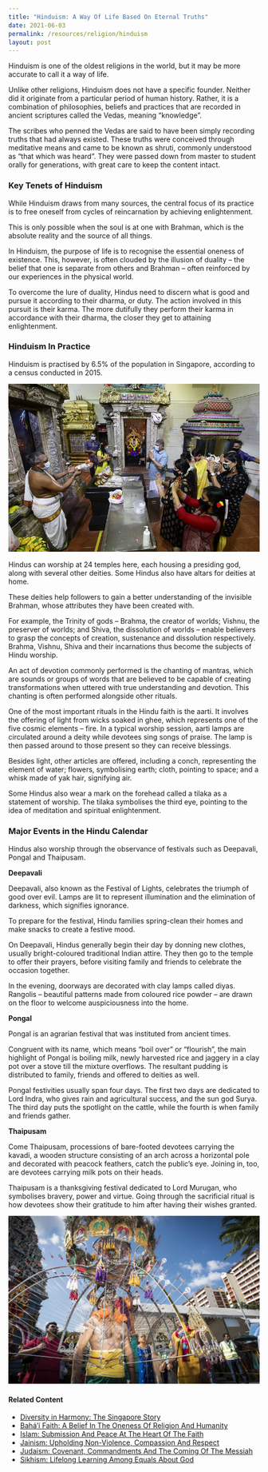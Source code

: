 ```yaml
---
title: "Hinduism: A Way Of Life Based On Eternal Truths"
date: 2021-06-03
permalink: /resources/religion/hinduism
layout: post
---
```

Hinduism is one of the oldest religions in the world, but it may be more accurate to call it a way of life. 
 
Unlike other religions, Hinduism does not have a specific founder. Neither did it originate from a particular period of human history. Rather, it is a combination of philosophies, beliefs and practices that are recorded in ancient scriptures called the Vedas, meaning “knowledge”. 
 
The scribes who penned the Vedas are said to have been simply recording truths that had always existed. These truths were conceived through meditative means and came to be known as shruti, commonly understood as “that which was heard”. They were passed down from master to student orally for generations, with great care to keep the content intact.
 
### Key Tenets of Hinduism
 
While Hinduism draws from many sources, the central focus of its practice is to free oneself from cycles of reincarnation by achieving enlightenment.
 
This is only possible when the soul is at one with Brahman, which is the absolute reality and the source of all things. 
 
In Hinduism, the purpose of life is to recognise the essential oneness of existence. This, however, is often clouded by the illusion of duality – the belief that one is separate from others and Brahman – often reinforced by our experiences in the physical world. 
 
To overcome the lure of duality, Hindus need to discern what is good and pursue it according to their dharma, or duty. The action involved in this pursuit is their karma. The more dutifully they perform their karma in accordance with their dharma, the closer they get to attaining enlightenment.
 
### Hinduism In Practice
 
Hinduism is practised by 6.5% of the population in Singapore, according to a census conducted in 2015.

![Hindus praying at a temple in Singapore](/images/religion/hindus-praying-at-temple.jpg)

Hindus can worship at 24 temples here, each housing a presiding god, along with several other deities. Some Hindus also have altars for deities at home.
 
These deities help followers to gain a better understanding of the invisible Brahman, whose attributes they have been created with. 
 
For example, the Trinity of gods – Brahma, the creator of worlds; Vishnu, the preserver of worlds; and Shiva, the dissolution of worlds – enable believers to grasp the concepts of creation, sustenance and dissolution respectively. Brahma, Vishnu, Shiva and their incarnations thus become the subjects of Hindu worship. 
 
An act of devotion commonly performed is the chanting of mantras, which are sounds or groups of words that are believed to be capable of creating transformations when uttered with true understanding and devotion. This chanting is often performed alongside other rituals.
 
One of the most important rituals in the Hindu faith is the aarti. It involves the offering of light from wicks soaked in ghee, which represents one of the five cosmic elements – fire. In a typical worship session, aarti lamps are circulated around a deity while devotees sing songs of praise. The lamp is then passed around to those present so they can receive blessings. 
 
Besides light, other articles are offered, including a conch, representing the element of water; flowers, symbolising earth; cloth, pointing to space; and a whisk made of yak hair, signifying air.
 
Some Hindus also wear a mark on the forehead called a tilaka as a statement of worship. The tilaka symbolises the third eye, pointing to the idea of meditation and spiritual enlightenment.
 
### Major Events in the Hindu Calendar
 
Hindus also worship through the observance of festivals such as Deepavali, Pongal and Thaipusam.
 
**Deepavali**
 
Deepavali, also known as the Festival of Lights, celebrates the triumph of good over evil. 
Lamps are lit to represent illumination and the elimination of darkness, which signifies ignorance. 
 
To prepare for the festival, Hindu families spring-clean their homes and make snacks to create a festive mood.
 
On Deepavali, Hindus generally begin their day by donning new clothes, usually bright-coloured traditional Indian attire. They then go to the temple to offer their prayers, before visiting family and friends to celebrate the occasion together.
 
In the evening, doorways are decorated with clay lamps called diyas. Rangolis – beautiful patterns made from coloured rice powder – are drawn on the floor to welcome auspiciousness into the home. 
 
**Pongal**
 
Pongal is an agrarian festival that was instituted from ancient times. 
 
Congruent with its name, which means “boil over” or “flourish”, the main highlight of Pongal is boiling milk, newly harvested rice and jaggery in a clay pot over a stove till the mixture overflows. The resultant pudding is distributed to family, friends and offered to deities as well.
 
Pongal festivities usually span four days. The first two days are dedicated to Lord Indra, who gives rain and agricultural success, and the sun god Surya. The third day puts the spotlight on the cattle, while the fourth is when family and friends gather.
 
**Thaipusam**
 
Come Thaipusam, processions of bare-footed devotees carrying the kavadi, a wooden structure consisting of an arch across a horizontal pole and decorated with peacock feathers, catch the public’s eye. Joining in, too, are devotees carrying milk pots on their heads.

Thaipusam is a thanksgiving festival dedicated to Lord Murugan, who symbolises bravery, power and virtue. Going through the sacrificial ritual is how devotees show their gratitude to him after having their wishes granted.

![Thaipusam procession in Singapore](/images/religion/thaipusam-in-singapore.jpg)

#### Related Content
* [Diversity in Harmony: The Singapore Story](https://www.ircc.sg/resources/religion/diversity-in-harmony)
* [Bahá’í Faith: A Belief In The Oneness Of Religion And Humanity](https://www.ircc.sg/resources/religion/bahai-faith)
* [Islam: Submission And Peace At The Heart Of The Faith](https://www.ircc.sg/resources/religion/islam)
* [Jainism: Upholding Non-Violence, Compassion And Respect](https://www.ircc.sg/resources/religion/jainism)
* [Judaism: Covenant, Commandments And The Coming Of The Messiah](https://www.ircc.sg/resources/religion/judaism)
* [Sikhism: Lifelong Learning Among Equals About God](https://www.ircc.sg/resources/religion/sikhism)